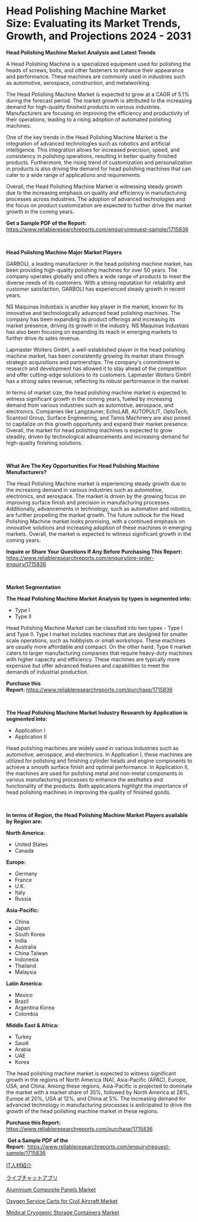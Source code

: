 <p><h1>Head Polishing Machine Market Size: Evaluating its Market Trends, Growth, and Projections 2024 - 2031</h1></p><p><strong>Head Polishing Machine Market Analysis and Latest Trends</strong></p>
<p><p>A Head Polishing Machine is a specialized equipment used for polishing the heads of screws, bolts, and other fasteners to enhance their appearance and performance. These machines are commonly used in industries such as automotive, aerospace, construction, and metalworking.</p><p>The Head Polishing Machine Market is expected to grow at a CAGR of 5.1% during the forecast period. The market growth is attributed to the increasing demand for high-quality finished products in various industries. Manufacturers are focusing on improving the efficiency and productivity of their operations, leading to a rising adoption of automated polishing machines.</p><p>One of the key trends in the Head Polishing Machine Market is the integration of advanced technologies such as robotics and artificial intelligence. This integration allows for increased precision, speed, and consistency in polishing operations, resulting in better quality finished products. Furthermore, the rising trend of customization and personalization in products is also driving the demand for head polishing machines that can cater to a wide range of applications and requirements.</p><p>Overall, the Head Polishing Machine Market is witnessing steady growth due to the increasing emphasis on quality and efficiency in manufacturing processes across industries. The adoption of advanced technologies and the focus on product customization are expected to further drive the market growth in the coming years.</p></p>
<p><strong>Get a Sample PDF of the Report:&nbsp;</strong> <a href="https://www.reliableresearchreports.com/enquiry/request-sample/1715836">https://www.reliableresearchreports.com/enquiry/request-sample/1715836</a></p>
<p>&nbsp;</p>
<p><strong>Head Polishing Machine Major Market Players</strong></p>
<p><p>GARBOLI, a leading manufacturer in the head polishing machine market, has been providing high-quality polishing machines for over 50 years. The company operates globally and offers a wide range of products to meet the diverse needs of its customers. With a strong reputation for reliability and customer satisfaction, GARBOLI has experienced steady growth in recent years.</p><p>NS Maquinas Industiais is another key player in the market, known for its innovative and technologically advanced head polishing machines. The company has been expanding its product offerings and increasing its market presence, driving its growth in the industry. NS Maquinas Industiais has also been focusing on expanding its reach in emerging markets to further drive its sales revenue.</p><p>Lapmaster Wolters GmbH, a well-established player in the head polishing machine market, has been consistently growing its market share through strategic acquisitions and partnerships. The company's commitment to research and development has allowed it to stay ahead of the competition and offer cutting-edge solutions to its customers. Lapmaster Wolters GmbH has a strong sales revenue, reflecting its robust performance in the market.</p><p>In terms of market size, the head polishing machine market is expected to witness significant growth in the coming years, fueled by increasing demand from various industries such as automotive, aerospace, and electronics. Companies like Langzauner, EchoLAB, AUTOPULIT, OptoTech, Scantool Group, Surface Engineering, and Tamis Machinery are also poised to capitalize on this growth opportunity and expand their market presence. Overall, the market for head polishing machines is expected to grow steadily, driven by technological advancements and increasing demand for high-quality finishing solutions.</p></p>
<p>&nbsp;</p>
<p><strong>What Are The Key Opportunities For Head Polishing Machine Manufacturers?</strong></p>
<p><p>The Head Polishing Machine market is experiencing steady growth due to the increasing demand in various industries such as automotive, electronics, and aerospace. The market is driven by the growing focus on improving surface finish and precision in manufacturing processes. Additionally, advancements in technology, such as automation and robotics, are further propelling the market growth. The future outlook for the Head Polishing Machine market looks promising, with a continued emphasis on innovative solutions and increasing adoption of these machines in emerging markets. Overall, the market is expected to witness significant growth in the coming years.</p></p>
<p><strong>Inquire or Share Your Questions If Any Before Purchasing This Report:</strong> <a href="https://www.reliableresearchreports.com/enquiry/pre-order-enquiry/1715836">https://www.reliableresearchreports.com/enquiry/pre-order-enquiry/1715836</a></p>
<p>&nbsp;</p>
<p><strong>Market Segmentation</strong></p>
<p><strong>The Head Polishing Machine Market Analysis by types is segmented into:</strong></p>
<p><ul><li>Type I</li><li>Type II</li></ul></p>
<p><p>Head Polishing Machine Market can be classified into two types - Type I and Type II. Type I market includes machines that are designed for smaller scale operations, such as hobbyists or small workshops. These machines are usually more affordable and compact. On the other hand, Type II market caters to larger manufacturing companies that require heavy-duty machines with higher capacity and efficiency. These machines are typically more expensive but offer advanced features and capabilities to meet the demands of industrial production.</p></p>
<p><strong>Purchase this Report:&nbsp;</strong><a href="https://www.reliableresearchreports.com/purchase/1715836">https://www.reliableresearchreports.com/purchase/1715836</a></p>
<p>&nbsp;</p>
<p><strong>The Head Polishing Machine Market Industry Research by Application is segmented into:</strong></p>
<p><ul><li>Application I</li><li>Application II</li></ul></p>
<p><p>Head polishing machines are widely used in various industries such as automotive, aerospace, and electronics. In Application I, these machines are utilized for polishing and finishing cylinder heads and engine components to achieve a smooth surface finish and optimal performance. In Application II, the machines are used for polishing metal and non-metal components in various manufacturing processes to enhance the aesthetics and functionality of the products. Both applications highlight the importance of head polishing machines in improving the quality of finished goods.</p></p>
<p>&nbsp;</p>
<p><strong>In terms of Region, the Head Polishing Machine Market Players available by Region are:</strong></p>
<p>
    <p> <strong> North America: </strong>
        <ul>
            <li>United States</li>
            <li>Canada</li>
        </ul>
        </p> 
    <p> <strong> Europe: </strong>
        <ul>
            <li>Germany</li>
            <li>France</li>
            <li>U.K.</li>
            <li>Italy</li>
            <li>Russia</li>
        </ul>
        </p> 
    <p> <strong> Asia-Pacific: </strong>
        <ul>
            <li>China</li>
            <li>Japan</li>
            <li>South Korea</li>
            <li>India</li>
            <li>Australia</li>
            <li>China Taiwan</li>
            <li>Indonesia</li>
            <li>Thailand</li>
            <li>Malaysia</li>
        </ul>
        </p> 
    <p> <strong> Latin America: </strong>
        <ul>
            <li>Mexico</li>
            <li>Brazil</li>
            <li>Argentina Korea</li>
            <li>Colombia</li>
        </ul>
        </p> 
    <p> <strong> Middle East & Africa: </strong>
        <ul>
            <li>Turkey</li>
            <li>Saudi</li>
            <li>Arabia</li>
            <li>UAE</li>
            <li>Korea</li>
        </ul>
    </p>
    </p>
<p><p>The head polishing machine market is expected to witness significant growth in the regions of North America (NA), Asia-Pacific (APAC), Europe, USA, and China. Among these regions, Asia-Pacific is projected to dominate the market with a market share of 35%, followed by North America at 28%, Europe at 20%, USA at 12%, and China at 5%. The increasing demand for advanced technology in manufacturing processes is anticipated to drive the growth of the head polishing machine market in these regions.</p></p>
<p><strong>Purchase this Report: </strong><a href="https://www.reliableresearchreports.com/purchase/1715836">https://www.reliableresearchreports.com/purchase/1715836</a></p>
<p>&nbsp;<strong>Get a Sample PDF of the Report:&nbsp;&nbsp;</strong><a href="https://www.reliableresearchreports.com/enquiry/request-sample/1715836">https://www.reliableresearchreports.com/enquiry/request-sample/1715836</a></p>
<p><strong></strong></p>
<p><p><a href="https://medium.com/@yvettelesch/it%E3%83%AA%E3%82%AF%E3%83%AB%E3%83%BC%E3%83%88%E3%83%A1%E3%83%B3%E3%83%88%E5%B8%82%E5%A0%B4-%E5%B8%82%E5%A0%B4cagr-%E5%B8%82%E5%A0%B4%E3%83%88%E3%83%AC%E3%83%B3%E3%83%89-%E3%81%8A%E3%82%88%E3%81%B3%E6%88%90%E9%95%B7%E6%88%A6%E7%95%A5%E3%81%AB%E9%96%A2%E3%81%99%E3%82%8B%E6%83%85%E5%A0%B1-66b479e1c9e6">IT人材紹介</a></p><p><a href="https://medium.com/@yvettelesch/2024%E5%B9%B4%E3%81%8B%E3%82%892031%E5%B9%B4%E3%81%BE%E3%81%A7%E3%81%AE%E3%83%A9%E3%82%A4%E3%83%96%E3%83%81%E3%83%A3%E3%83%83%E3%83%88%E3%82%A2%E3%83%97%E3%83%AA%E5%B8%82%E5%A0%B4%E3%81%AE%E3%83%88%E3%83%AC%E3%83%B3%E3%83%89%E3%81%A8%E5%B8%82%E5%A0%B4%E5%88%86%E6%9E%90%E3%81%AE%E4%BA%88%E6%B8%AC-ffbc3f851ce6">ライブチャットアプリ</a></p><p><a href="https://view.publitas.com/reportprime-1/aluminium-composite-panels-market-research-report-provides-thorough-industry-overview-which-offers-an-in-depth-analysis-of-product-trends-and-new-market-divisions/">Aluminium Composite Panels Market</a></p><p><a href="https://fearless-okapi-6c8.notion.site/Oxygen-Service-Carts-for-Civil-Aircraft-Market-Provides-a-Comprehensive-Analysis-Including-a-Macro-O-898c3bf5e57d41ce98177f2b16cd743f">Oxygen Service Carts for Civil Aircraft Market</a></p><p><a href="https://issuu.com/reportprime-2/docs/medical-cryogenic-storage-containers-market-size-2">Medical Cryogenic Storage Containers Market</a></p></p>